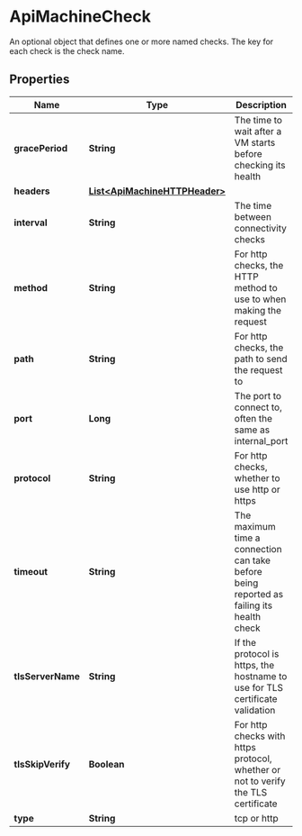 

# ApiMachineCheck

An optional object that defines one or more named checks. The key for each check is the check name.

## Properties

| Name | Type | Description | Notes |
|------------ | ------------- | ------------- | -------------|
|**gracePeriod** | **String** | The time to wait after a VM starts before checking its health |  [optional] |
|**headers** | [**List&lt;ApiMachineHTTPHeader&gt;**](ApiMachineHTTPHeader.md) |  |  [optional] |
|**interval** | **String** | The time between connectivity checks |  [optional] |
|**method** | **String** | For http checks, the HTTP method to use to when making the request |  [optional] |
|**path** | **String** | For http checks, the path to send the request to |  [optional] |
|**port** | **Long** | The port to connect to, often the same as internal_port |  [optional] |
|**protocol** | **String** | For http checks, whether to use http or https |  [optional] |
|**timeout** | **String** | The maximum time a connection can take before being reported as failing its health check |  [optional] |
|**tlsServerName** | **String** | If the protocol is https, the hostname to use for TLS certificate validation |  [optional] |
|**tlsSkipVerify** | **Boolean** | For http checks with https protocol, whether or not to verify the TLS certificate |  [optional] |
|**type** | **String** | tcp or http |  [optional] |



